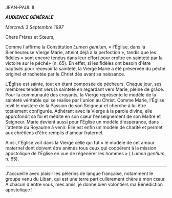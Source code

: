JEAN-PAUL II

***AUDIENCE GÉNÉRALE***

*Mercredi 3 Septembre 1997*

Chers Frères et Sœurs,

Comme l'affirme la Constitution *Lumen gentium*, « l'Église, dans la Bienheureuse Vierge Marie, atteint déjà à la perfection », tandis que les fidèles « sont encore tendus dans leur effort pour croître en sainteté par la victoire sur le péché» (n. 65). En effet, si les fidèles ont besoin d'être baptisés pour recevoir la sainteté, la Vierge Marie a été préservée du péché originel et rachetée par le Christ dès avant sa naissance.

L'Église est sainte, tout en étant composée de pécheurs. Chaque jour, ses membres tendent vers la sainteté en regardant vers Marie, pleine de grâce. Pour la communauté des croyants, la Vierge représente le modèle de la sainteté véritable qui se réalise par l'union au Christ. Comme Marie, l'Église revit le mystère de la Passion de son Seigneur et cherche à lui être totalement configurée. Adhérant avec la Vierge à la parole divine, elle approfondit sa foi et médite en son cœur l'enseignement de son Maître et Seigneur. Marie devient aussi pour l'Église un modèle d'espérance, dans l'attente du Royaume à venir. Elle est enfin un modèle de charité et permet aux chrétiens d'être remplis d'amour fraternel.

Ainsi, l'Église voit dans la Vierge celle qui fut « le modèle de cet amour maternel dont doivent être animés tous ceux qui coopèrent à la mission apostolique de l'Église en vue de régénérer les hommes » ( *Lumen gentium*, n. 65).

*******

J'accueille avec plaisir les pèlerins de langue française, notamment le groupe venu du Liban, qui est une terre particulièrement chère à mon cœur. À chacun d'entre vous, mes amis, je donne bien volontiers ma Bénédiction apostolique !